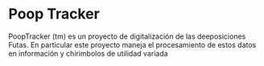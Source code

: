 # Poop Tracker
PoopTracker (tm) es un proyecto de digitalización de las deeposiciones Futas. En particular este proyecto maneja el procesamiento de estos datos en información y chirimbolos de utilidad variada
